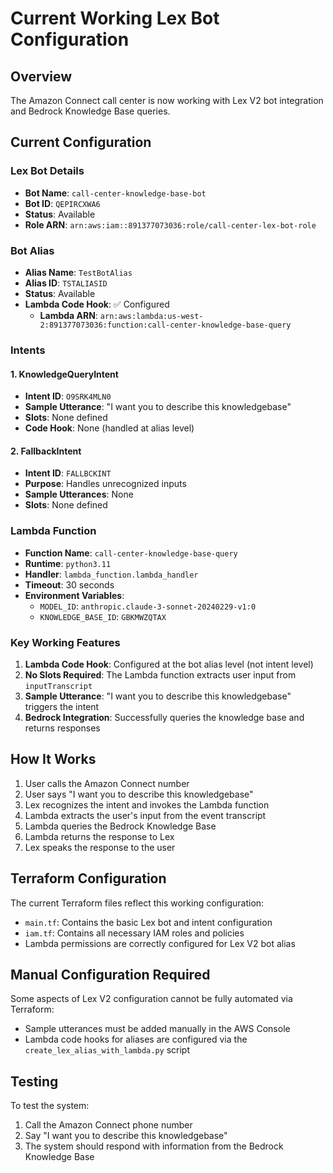 # Current Working Lex Bot Configuration

## Overview
The Amazon Connect call center is now working with Lex V2 bot integration and Bedrock Knowledge Base queries.

## Current Configuration

### Lex Bot Details
- **Bot Name**: `call-center-knowledge-base-bot`
- **Bot ID**: `QEPIRCXWA6`
- **Status**: Available
- **Role ARN**: `arn:aws:iam::891377073036:role/call-center-lex-bot-role`

### Bot Alias
- **Alias Name**: `TestBotAlias`
- **Alias ID**: `TSTALIASID`
- **Status**: Available
- **Lambda Code Hook**: ✅ Configured
  - **Lambda ARN**: `arn:aws:lambda:us-west-2:891377073036:function:call-center-knowledge-base-query`

### Intents

#### 1. KnowledgeQueryIntent
- **Intent ID**: `O9SRK4MLN0`
- **Sample Utterance**: "I want you to describe this knowledgebase"
- **Slots**: None defined
- **Code Hook**: None (handled at alias level)

#### 2. FallbackIntent
- **Intent ID**: `FALLBCKINT`
- **Purpose**: Handles unrecognized inputs
- **Sample Utterances**: None
- **Slots**: None defined

### Lambda Function
- **Function Name**: `call-center-knowledge-base-query`
- **Runtime**: `python3.11`
- **Handler**: `lambda_function.lambda_handler`
- **Timeout**: 30 seconds
- **Environment Variables**:
  - `MODEL_ID`: `anthropic.claude-3-sonnet-20240229-v1:0`
  - `KNOWLEDGE_BASE_ID`: `GBKMWZQTAX`

### Key Working Features
1. **Lambda Code Hook**: Configured at the bot alias level (not intent level)
2. **No Slots Required**: The Lambda function extracts user input from `inputTranscript`
3. **Sample Utterance**: "I want you to describe this knowledgebase" triggers the intent
4. **Bedrock Integration**: Successfully queries the knowledge base and returns responses

## How It Works
1. User calls the Amazon Connect number
2. User says "I want you to describe this knowledgebase"
3. Lex recognizes the intent and invokes the Lambda function
4. Lambda extracts the user's input from the event transcript
5. Lambda queries the Bedrock Knowledge Base
6. Lambda returns the response to Lex
7. Lex speaks the response to the user

## Terraform Configuration
The current Terraform files reflect this working configuration:
- `main.tf`: Contains the basic Lex bot and intent configuration
- `iam.tf`: Contains all necessary IAM roles and policies
- Lambda permissions are correctly configured for Lex V2 bot alias

## Manual Configuration Required
Some aspects of Lex V2 configuration cannot be fully automated via Terraform:
- Sample utterances must be added manually in the AWS Console
- Lambda code hooks for aliases are configured via the `create_lex_alias_with_lambda.py` script

## Testing
To test the system:
1. Call the Amazon Connect phone number
2. Say "I want you to describe this knowledgebase"
3. The system should respond with information from the Bedrock Knowledge Base
